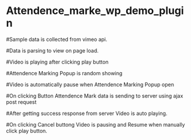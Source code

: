 # Attendence_marke_wp_demo_plugin

#Sample data is collected from vimeo api.

#Data is parsing to view on page load.

#Video is playing after clicking play button

#Attendence Marking Popup is random showing

#Video is automatically pause when Attendence Marking Popup open

#On clicking Button Attendence Mark data is sending to server using ajax post request

#After getting success response from server Video is auto playing.

#On clicking Cancel buttong Video is pausing and Resume when manually click play button.
